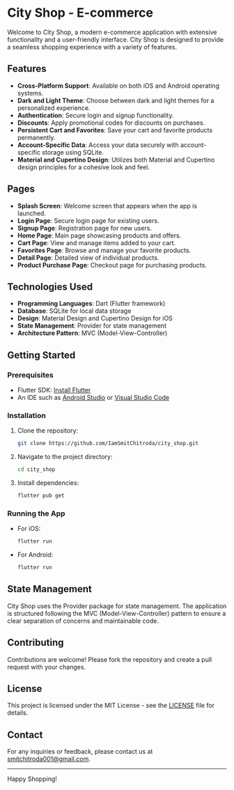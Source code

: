 # City Shop - E-commerce

Welcome to City Shop, a modern e-commerce application with extensive functionality and a user-friendly interface. City Shop is designed to provide a seamless shopping experience with a variety of features.

## Features

- **Cross-Platform Support**: Available on both iOS and Android operating systems.
- **Dark and Light Theme**: Choose between dark and light themes for a personalized experience.
- **Authentication**: Secure login and signup functionality.
- **Discounts**: Apply promotional codes for discounts on purchases.
- **Persistent Cart and Favorites**: Save your cart and favorite products permanently.
- **Account-Specific Data**: Access your data securely with account-specific storage using SQLite.
- **Material and Cupertino Design**: Utilizes both Material and Cupertino design principles for a cohesive look and feel.

## Pages

- **Splash Screen**: Welcome screen that appears when the app is launched.
- **Login Page**: Secure login page for existing users.
- **Signup Page**: Registration page for new users.
- **Home Page**: Main page showcasing products and offers.
- **Cart Page**: View and manage items added to your cart.
- **Favorites Page**: Browse and manage your favorite products.
- **Detail Page**: Detailed view of individual products.
- **Product Purchase Page**: Checkout page for purchasing products.

## Technologies Used

- **Programming Languages**: Dart (Flutter framework)
- **Database**: SQLite for local data storage
- **Design**: Material Design and Cupertino Design for iOS
- **State Management**: Provider for state management
- **Architecture Pattern**: MVC (Model-View-Controller)

## Getting Started

### Prerequisites

- Flutter SDK: [Install Flutter](https://flutter.dev/docs/get-started/install)
- An IDE such as [Android Studio](https://developer.android.com/studio) or [Visual Studio Code](https://code.visualstudio.com/)

### Installation

1. Clone the repository:
    ```sh
    git clone https://github.com/IamSmitChitroda/city_shop.git
    ```
2. Navigate to the project directory:
    ```sh
    cd city_shop
    ```
3. Install dependencies:
    ```sh
    flutter pub get
    ```

### Running the App

- For iOS:
    ```sh
    flutter run
    ```
- For Android:
    ```sh
    flutter run
    ```

## State Management

City Shop uses the Provider package for state management. The application is structured following the MVC (Model-View-Controller) pattern to ensure a clear separation of concerns and maintainable code.

## Contributing

Contributions are welcome! Please fork the repository and create a pull request with your changes.

## License

This project is licensed under the MIT License - see the [LICENSE](LICENSE) file for details.

## Contact

For any inquiries or feedback, please contact us at smitchitroda001@gmail.com.

---

Happy Shopping!